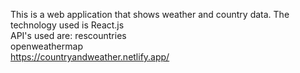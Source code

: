 
This is a web application that shows weather and country data. The technology used is React.js
<br>API's used are:
rescountries<br>
openweathermap<br>
https://countryandweather.netlify.app/
